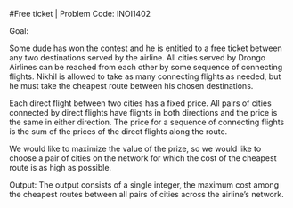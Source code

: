 #Free ticket | Problem Code: INOI1402

Goal:

Some dude has won the contest and he is entitled to a free ticket
between any two destinations served by the airline. All cities served
by Drongo Airlines can be reached from each other by some sequence of
connecting flights. Nikhil is allowed to take as many connecting flights
as needed, but he must take the cheapest route between his chosen destinations.

Each direct flight between two cities has a fixed price. All pairs of
cities connected by direct flights have flights in both directions
and the price is the same in either direction. The price for a
sequence of connecting flights is the sum of the prices of the direct
flights along the route.

We would like to maximize the value of the prize, so we would like
to choose a pair of cities on the network for which the cost of
the cheapest route is as high as possible.

Output:
The output consists of a single integer,
the maximum cost among the cheapest routes
between all pairs of cities across the airline’s network.
